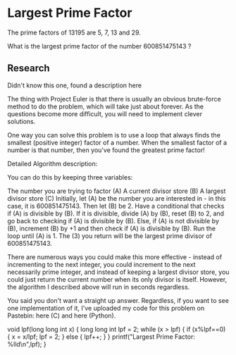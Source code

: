 Largest Prime Factor
====================

The prime factors of 13195 are 5, 7, 13 and 29.

What is the largest prime factor of the number 600851475143 ?



## Research

Didn't know this one, found a description here

The thing with Project Euler is that there is usually an obvious brute-force method to do the problem, which will take just about forever. As the questions become more difficult, you will need to implement clever solutions.

One way you can solve this problem is to use a loop that always finds the smallest (positive integer) factor of a number. When the smallest factor of a number is that number, then you've found the greatest prime factor!

Detailed Algorithm description:

You can do this by keeping three variables:

The number you are trying to factor (A)
A current divisor store (B)
A largest divisor store (C)
Initially, let (A) be the number you are interested in - in this case, it is 600851475143. Then let (B) be 2. Have a conditional that checks if (A) is divisible by (B). If it is divisible, divide (A) by (B), reset (B) to 2, and go back to checking if (A) is divisible by (B). Else, if (A) is not divisible by (B), increment (B) by +1 and then check if (A) is divisible by (B). Run the loop until (A) is 1. The (3) you return will be the largest prime divisor of 600851475143.

There are numerous ways you could make this more effective - instead of incrementing to the next integer, you could increment to the next necessarily prime integer, and instead of keeping a largest divisor store, you could just return the current number when its only divisor is itself. However, the algorithm I described above will run in seconds regardless.

You said you don't want a straight up answer. Regardless, if you want to see one implementation of it, I've uploaded my code for this problem on Pastebin: here (C) and here (Python).

void lpf(long long int x)
{
  long long int lpf = 2;
  while (x > lpf)
  {
          if (x%lpf==0)
          {
                  x = x/lpf;
                  lpf = 2;
          }
          else
          {
                  lpf++;
          }
  }
  printf("Largest Prime Factor: %lld\n",lpf);
}

